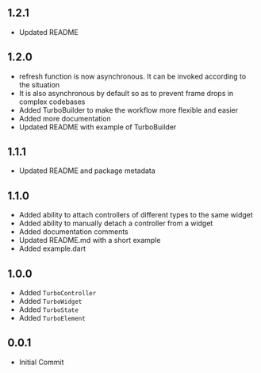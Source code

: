 ## 1.2.1

- Updated README

## 1.2.0

- refresh function is now asynchronous. It can be invoked according to the situation
- It is also asynchronous by default so as to prevent frame drops in complex codebases
- Added TurboBuilder to make the workflow more flexible and easier
- Added more documentation
- Updated README with example of TurboBuilder

## 1.1.1

- Updated README and package metadata

## 1.1.0

- Added ability to attach controllers of different types to the same widget
- Added ability to manually detach a controller from a widget
- Added documentation comments
- Updated README.md with a short example
- Added example.dart

## 1.0.0

- Added `TurboController`
- Added `TurboWidget`
- Added `TurboState`
- Added `TurboElement`

## 0.0.1

- Initial Commit